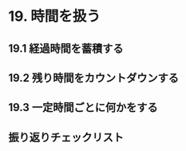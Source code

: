 # 19. 時間を扱う


## 19.1 経過時間を蓄積する


## 19.2 残り時間をカウントダウンする


## 19.3 一定時間ごとに何かをする




## 振り返りチェックリスト

